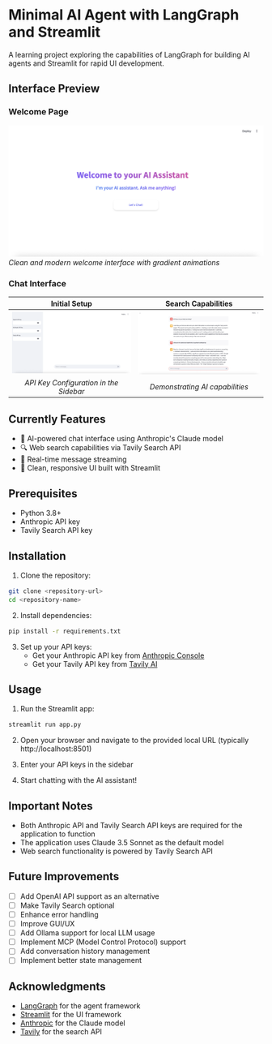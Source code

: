 # Minimal AI Agent with LangGraph and Streamlit

A learning project exploring the capabilities of LangGraph for building AI agents and Streamlit for rapid UI development.

## Interface Preview

### Welcome Page
![Welcome Page](images/main-0.png)
*Clean and modern welcome interface with gradient animations*

### Chat Interface
| Initial Setup | Search Capabilities |
|:-------------------:|:-------------------:|
| ![Chat Interface 1](images/chat-0.png) | ![Chat Interface 2](images/chat-1.png) |
| *API Key Configuration in the Sidebar* | *Demonstrating AI capabilities* |



## Currently Features

- 🤖 AI-powered chat interface using Anthropic's Claude model
- 🔍 Web search capabilities via Tavily Search API
- 💬 Real-time message streaming
- 🎨 Clean, responsive UI built with Streamlit

## Prerequisites

- Python 3.8+
- Anthropic API key
- Tavily Search API key

## Installation

1. Clone the repository:
```bash
git clone <repository-url>
cd <repository-name>
```

2. Install dependencies:
```bash
pip install -r requirements.txt
```

3. Set up your API keys:
   - Get your Anthropic API key from [Anthropic Console](https://console.anthropic.com)
   - Get your Tavily API key from [Tavily AI](https://tavily.com)

## Usage

1. Run the Streamlit app:
```bash
streamlit run app.py
```

2. Open your browser and navigate to the provided local URL (typically http://localhost:8501)

3. Enter your API keys in the sidebar
4. Start chatting with the AI assistant!

## Important Notes

- Both Anthropic API and Tavily Search API keys are required for the application to function
- The application uses Claude 3.5 Sonnet as the default model
- Web search functionality is powered by Tavily Search API

## Future Improvements

- [ ] Add OpenAI API support as an alternative
- [ ] Make Tavily Search optional
- [ ] Enhance error handling
- [ ] Improve GUI/UX
- [ ] Add Ollama support for local LLM usage
- [ ] Implement MCP (Model Control Protocol) support
- [ ] Add conversation history management
- [ ] Implement better state management

## Acknowledgments

- [LangGraph](https://github.com/langchain-ai/langgraph) for the agent framework
- [Streamlit](https://streamlit.io) for the UI framework
- [Anthropic](https://www.anthropic.com) for the Claude model
- [Tavily](https://tavily.com) for the search API
